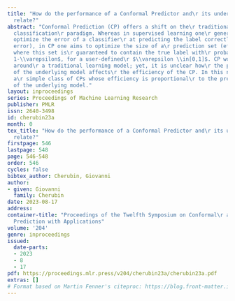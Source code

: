 ```yaml
---
title: "How do the performance of a Conformal Predictor and\r its underlying algorithm
  relate?"
abstract: "Conformal Prediction (CP) offers a shift on the\r traditional supervised
  classification\r paradigm. Whereas in supervised learning one\r generally aims to
  optimize the error of a classifier\r at predicting the label correctly (prediction\r
  error), in CP one aims to optimize the size of a\r prediction set (efficiency),
  where this set is\r guaranteed to contain the true label with\r probability $\\geq
  1-\\varepsilon$, for a user-defined\r $\\varepsilon \\in[0,1]$. CP works as a wrapper
  around\r a traditional learning model; yet, it is unclear how\r the prediction error
  of the underlying model affects\r the efficiency of the CP. In this note, we study
  a\r simple class of CPs whose efficiency is proportional\r to the prediction error
  of the underlying model."
layout: inproceedings
series: Proceedings of Machine Learning Research
publisher: PMLR
issn: 2640-3498
id: cherubin23a
month: 0
tex_title: "How do the performance of a Conformal Predictor and\r its underlying algorithm
  relate?"
firstpage: 546
lastpage: 548
page: 546-548
order: 546
cycles: false
bibtex_author: Cherubin, Giovanni
author:
- given: Giovanni
  family: Cherubin
date: 2023-08-17
address:
container-title: "Proceedings of the Twelfth Symposium on Conformal\r and Probabilistic
  Prediction with Applications"
volume: '204'
genre: inproceedings
issued:
  date-parts:
  - 2023
  - 8
  - 17
pdf: https://proceedings.mlr.press/v204/cherubin23a/cherubin23a.pdf
extras: []
# Format based on Martin Fenner's citeproc: https://blog.front-matter.io/posts/citeproc-yaml-for-bibliographies/
---
```

